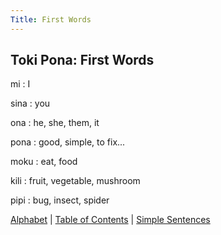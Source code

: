```yaml
---
Title: First Words
---
```


## Toki Pona: First Words

mi
: I  

sina
: you  

ona
: he, she, them, it

pona
: good, simple, to fix...  

moku
: eat, food  

kili
: fruit, vegetable, mushroom  

pipi
: bug, insect, spider

[Alphabet](Alphabet.md) | [Table of Contents](toc.md) | [Simple Sentences](02SimpleSentences.md)